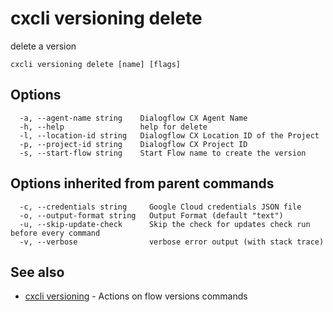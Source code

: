 # cxcli versioning delete

delete a version

```
cxcli versioning delete [name] [flags]
```

## Options

```
  -a, --agent-name string    Dialogflow CX Agent Name
  -h, --help                 help for delete
  -l, --location-id string   Dialogflow CX Location ID of the Project
  -p, --project-id string    Dialogflow CX Project ID
  -s, --start-flow string    Start Flow name to create the version
```

## Options inherited from parent commands

```
  -c, --credentials string     Google Cloud credentials JSON file
  -o, --output-format string   Output Format (default "text")
  -u, --skip-update-check      Skip the check for updates check run before every command
  -v, --verbose                verbose error output (with stack trace)
```

## See also

* [cxcli versioning](/cmd/cxcli_versioning/)	 - Actions on flow versions commands

